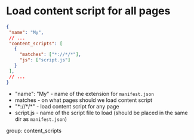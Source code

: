 # Load content script for all pages

```json
{
 "name": "My",
 // ...
 "content_scripts": [
   {
     "matches": ["*://*/*"],
     "js": ["script.js"]
   }
 ],
 // ...
}
```

- "name": "My" - name of the extension for `manifest.json`
- matches - on what pages should we load content script
- "\*://\*/\*" - load content script for any page
- script.js - name of the script file to load (should be placed in the same dir as `manifest.json`)

group: content_scripts
